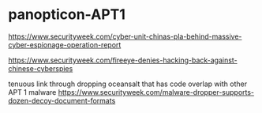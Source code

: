 # panopticon-APT1

https://www.securityweek.com/cyber-unit-chinas-pla-behind-massive-cyber-espionage-operation-report

https://www.securityweek.com/fireeye-denies-hacking-back-against-chinese-cyberspies

tenuous link through dropping oceansalt that has code overlap with other APT 1 malware https://www.securityweek.com/malware-dropper-supports-dozen-decoy-document-formats
